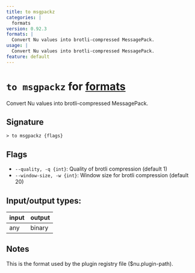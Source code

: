 ```yaml
---
title: to msgpackz
categories: |
  formats
version: 0.92.3
formats: |
  Convert Nu values into brotli-compressed MessagePack.
usage: |
  Convert Nu values into brotli-compressed MessagePack.
feature: default
---
```

<!-- This file is automatically generated. Please edit the command in https://github.com/nushell/nushell instead. -->

# `to msgpackz` for [formats](/commands/categories/formats.md)

<div class='command-title'>Convert Nu values into brotli-compressed MessagePack.</div>

## Signature

```> to msgpackz {flags} ```

## Flags

 -  `--quality, -q {int}`: Quality of brotli compression (default 1)
 -  `--window-size, -w {int}`: Window size for brotli compression (default 20)


## Input/output types:

| input | output |
| ----- | ------ |
| any   | binary |

## Notes
This is the format used by the plugin registry file ($nu.plugin-path).